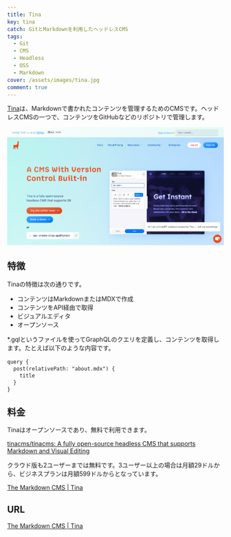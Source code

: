 ```yaml
---
title: Tina
key: tina
catch: GitとMarkdownを利用したヘッドレスCMS
tags:
  - Git
  - CMS
  - Headless
  - OSS
  - Markdown
cover: /assets/images/tina.jpg
comment: true
---
```


[Tina](https://tina.io/)は、Markdownで書かれたコンテンツを管理するためのCMSです。ヘッドレスCMSの一つで、コンテンツをGitHubなどのリポジトリで管理します。

[![TinaのWebサイト](/assets/images/tina.jpg)](https://tina.io/)

<!--more-->

## 特徴

Tinaの特徴は次の通りです。

- コンテンツはMarkdownまたはMDXで作成
- コンテンツをAPI経由で取得
- ビジュアルエディタ
- オープンソース

*.gqlというファイルを使ってGraphQLのクエリを定義し、コンテンツを取得します。たとえば以下のような内容です。

```gql
query {
  post(relativePath: "about.mdx") {
    title
  }
}
```

## 料金

Tinaはオープンソースであり、無料で利用できます。

[tinacms/tinacms: A fully open-source headless CMS that supports Markdown and Visual Editing](https://github.com/tinacms/tinacms)

クラウド版も2ユーザーまでは無料です。3ユーザー以上の場合は月額29ドルから、ビジネスプランは月額599ドルからとなっています。

[The Markdown CMS | Tina](https://tina.io/pricing/)

## URL

[The Markdown CMS \| Tina](https://tina.io/)
